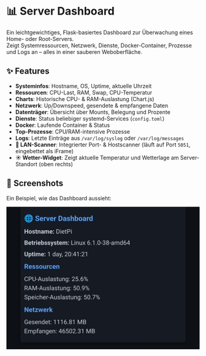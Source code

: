 # 📊 Server Dashboard

Ein leichtgewichtiges, Flask-basiertes Dashboard zur Überwachung eines Home- oder Root-Servers.  
Zeigt Systemressourcen, Netzwerk, Dienste, Docker-Container, Prozesse und Logs an – alles in einer sauberen Weboberfläche.  

## ✨ Features

- **Systeminfos**: Hostname, OS, Uptime, aktuelle Uhrzeit
- **Ressourcen**: CPU-Last, RAM, Swap, CPU-Temperatur
- **Charts**: Historische CPU- & RAM-Auslastung (Chart.js)
- **Netzwerk**: Up/Downspeed, gesendete & empfangene Daten
- **Datenträger**: Übersicht über Mounts, Belegung und Prozente
- **Dienste**: Status beliebiger systemd-Services (`config.toml`)
- **Docker**: Laufende Container & Status
- **Top-Prozesse**: CPU/RAM-intensive Prozesse
- **Logs**: Letzte Einträge aus `/var/log/syslog` oder `/var/log/messages`
- **🔎 LAN-Scanner**: Integrierter Port- & Hostscanner (läuft auf Port `5051`, eingebettet als iFrame)
- **☀️ Wetter-Widget**: Zeigt aktuelle Temperatur und Wetterlage am Server-Standort (oben rechts)

## 📸 Screenshots

Ein Beispiel, wie das Dashboard aussieht:

![Server Dashboard Screenshot](docs/screenshot_ui.jpg)

